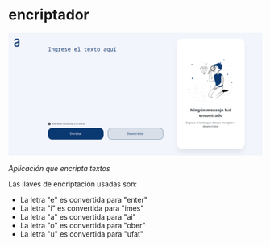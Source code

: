 # encriptador

<p align="center">
</p>
<img src="https://github.com/ehsc/encriptador/blob/main/img/screenshot.png">


_Aplicación que encripta textos_


Las llaves de encriptación usadas son:

- La letra "e" es convertida para "enter"
- La letra "i" es convertida para "imes"
- La letra "a" es convertida para "ai"
- La letra "o" es convertida para "ober"
- La letra "u" es convertida para "ufat"
